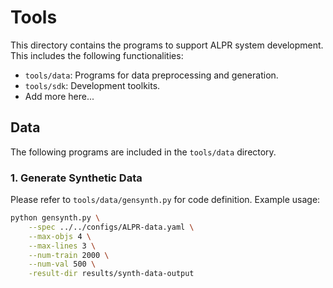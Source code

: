 # Tools 

This directory contains the programs to support ALPR system development. This includes the following functionalities: 
- `tools/data`: Programs for data preprocessing and generation. 
- `tools/sdk`: Development toolkits. 
- Add more here...


## Data 
The following programs are included in the `tools/data` directory. 
### 1. Generate Synthetic Data 
Please refer to `tools/data/gensynth.py` for code definition. Example usage:
```bash 
python gensynth.py \
    --spec ../../configs/ALPR-data.yaml \
    --max-objs 4 \
    --max-lines 3 \
    --num-train 2000 \
    --num-val 500 \
    -result-dir results/synth-data-output
```